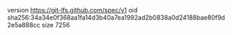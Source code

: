 version https://git-lfs.github.com/spec/v1
oid sha256:34a34e0f368aa1fa14d3b40a7ea1992ad2b0838a0d24188bae80f9d2e5a888cc
size 7256
